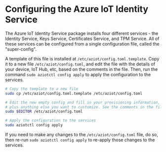 # Configuring the Azure IoT Identity Service

The Azure IoT Identity Service package installs four different services - the Identity Service, Keys Service, Certificates Service, and TPM Service. All of these services can be configured from a single configuration file, called the "super-config".

A template of this file is installed at `/etc/aziot/config.toml.template`. Copy it to a new file `/etc/aziot/config.toml`, and edit the file with the details of your device, IoT Hub, etc, based on the comments in the file. Then, run the command `sudo aziotctl config apply` to apply the configuration to the services.

```sh
# Copy the template to a new file
sudo cp /etc/aziot/config.toml.template /etc/aziot/config.toml

# Edit the new empty config and fill in your provisioning information,
# plus anything else you want to customize. See the comments in the file for details.
sudo $EDITOR /etc/aziot/config.toml

# Apply the configuration to the services
sudo aziotctl config apply
```

If you need to make any changes to the `/etc/aziot/config.toml` file, do so, then re-run `sudo aziotctl config apply` to re-apply those changes to the services.
